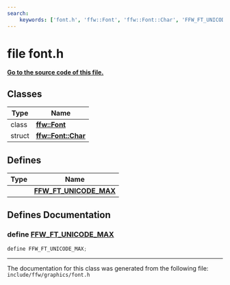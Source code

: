 ```yaml
---
search:
    keywords: ['font.h', 'ffw::Font', 'ffw::Font::Char', 'FFW_FT_UNICODE_MAX']
---
```


# file font.h

**[Go to the source code of this file.](font_8h_source.md)**
## Classes

|Type|Name|
|-----|-----|
|class|[**ffw::Font**](classffw_1_1_font.md)|
|struct|[**ffw::Font::Char**](structffw_1_1_font_1_1_char.md)|


## Defines

|Type|Name|
|-----|-----|
||[**FFW\_FT\_UNICODE\_MAX**](font_8h.md#1a0d3c026daf528295cc4b861692c1a84c)|


## Defines Documentation

### define <a id="1a0d3c026daf528295cc4b861692c1a84c" href="#1a0d3c026daf528295cc4b861692c1a84c">FFW\_FT\_UNICODE\_MAX</a>

```cpp
define FFW_FT_UNICODE_MAX;
```





----------------------------------------
The documentation for this class was generated from the following file: `include/ffw/graphics/font.h`
